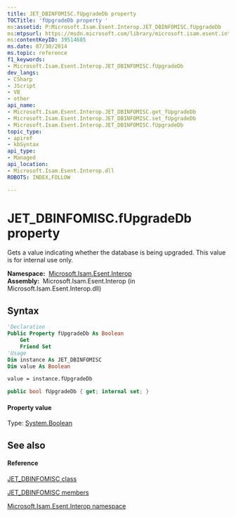 ```yaml
---
title: JET_DBINFOMISC.fUpgradeDb property 
TOCTitle: 'fUpgradeDb property '
ms:assetid: P:Microsoft.Isam.Esent.Interop.JET_DBINFOMISC.fUpgradeDb
ms:mtpsurl: https://msdn.microsoft.com/library/microsoft.isam.esent.interop.jet_dbinfomisc.fupgradedb(v=EXCHG.10)
ms:contentKeyID: 39514685
ms.date: 07/30/2014
ms.topic: reference
f1_keywords:
- Microsoft.Isam.Esent.Interop.JET_DBINFOMISC.fUpgradeDb
dev_langs:
- CSharp
- JScript
- VB
- other
api_name: 
- Microsoft.Isam.Esent.Interop.JET_DBINFOMISC.get_fUpgradeDb
- Microsoft.Isam.Esent.Interop.JET_DBINFOMISC.set_fUpgradeDb
- Microsoft.Isam.Esent.Interop.JET_DBINFOMISC.fUpgradeDb
topic_type: 
- apiref
- kbSyntax
api_type: 
- Managed
api_location: 
- Microsoft.Isam.Esent.Interop.dll
ROBOTS: INDEX,FOLLOW

---
```


# JET_DBINFOMISC.fUpgradeDb property

Gets a value indicating whether the database is being upgraded. This value is for internal use only.

**Namespace:**  [Microsoft.Isam.Esent.Interop](./microsoft.isam.esent.interop-namespace.md)  
**Assembly:**  Microsoft.Isam.Esent.Interop (in Microsoft.Isam.Esent.Interop.dll)

## Syntax

``` vb
'Declaration
Public Property fUpgradeDb As Boolean
    Get
    Friend Set
'Usage
Dim instance As JET_DBINFOMISC
Dim value As Boolean

value = instance.fUpgradeDb
```

``` csharp
public bool fUpgradeDb { get; internal set; }
```

#### Property value

Type: [System.Boolean](/dotnet/api/system.boolean)  

## See also

#### Reference

[JET_DBINFOMISC class](./jet-dbinfomisc-class.md)

[JET_DBINFOMISC members](./jet-dbinfomisc-members.md)

[Microsoft.Isam.Esent.Interop namespace](./microsoft.isam.esent.interop-namespace.md)